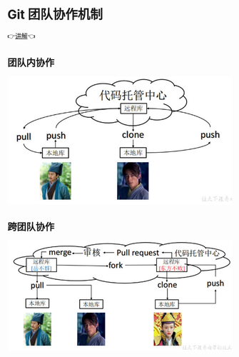 # Git 团队协作机制

👉[讲解](https://www.bilibili.com/video/BV1vy4y1s7k6?spm_id_from=333.788.videopod.episodes&vd_source=d5967fefd7ddfdac9a53237e1cda5a61&p=19)👈

## 团队内协作

![](img/15.jpg)

## 跨团队协作

![](img/16.jpg)